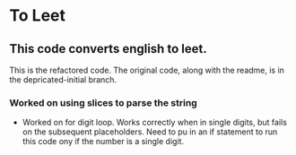 
# To Leet
## This code converts english to leet.
This is the refactored code. The original code, along with the readme, is in the depricated-initial branch.

### Worked on using slices to parse the string 
- Worked on for digit loop. Works correctly when in single digits, but fails on the subsequent placeholders. Need to pu in an if statement to run this code  ony if the number is a single digit.



